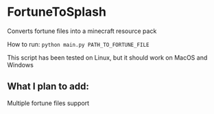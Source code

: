 # FortuneToSplash

Converts fortune files into a minecraft resource pack

How to run: `python main.py PATH_TO_FORTUNE_FILE`

This script has been tested on Linux, but it should work on MacOS and Windows

## What I plan to add:

Multiple fortune files support
